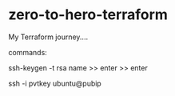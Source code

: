 # zero-to-hero-terraform
My Terraform journey.... 


commands:

ssh-keygen -t rsa
name >> enter >> enter

ssh -i pvtkey ubuntu@pubip
